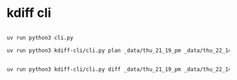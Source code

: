 # kdiff cli


```bash

uv run python3 cli.py

```




```bash
uv run python3 kdiff-cli/cli.py plan _data/thu_21_19_pm _data/thu_22_14_pm


uv run python3 kdiff-cli/cli.py diff _data/thu_21_19_pm _data/thu_22_14_pm
```